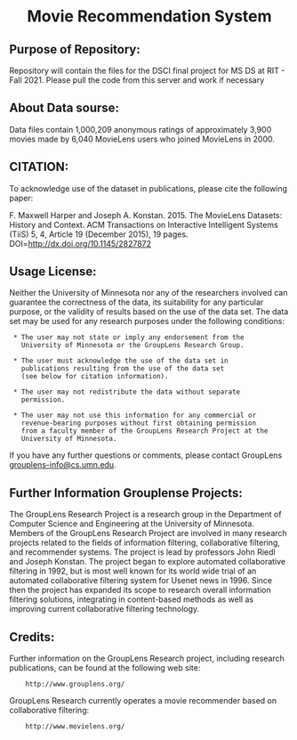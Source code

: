 <h1 align="center">Movie Recommendation System</h1>

## Purpose of Repository:
Repository will contain the files for the DSCI final project for MS DS at RIT - Fall 2021. Please pull the code from this server and work if necessary  

## About Data sourse:
Data files contain 1,000,209 anonymous ratings of approximately 3,900 movies 
made by 6,040 MovieLens users who joined MovieLens in 2000.

## CITATION:
To acknowledge use of the dataset in publications, please cite the following
paper:

F. Maxwell Harper and Joseph A. Konstan. 2015. The MovieLens Datasets: History
and Context. ACM Transactions on Interactive Intelligent Systems (TiiS) 5, 4,
Article 19 (December 2015), 19 pages. DOI=http://dx.doi.org/10.1145/2827872

## Usage License:
Neither the University of Minnesota nor any of the researchers
involved can guarantee the correctness of the data, its suitability
for any particular purpose, or the validity of results based on the
use of the data set.  The data set may be used for any research
purposes under the following conditions:

     * The user may not state or imply any endorsement from the
       University of Minnesota or the GroupLens Research Group.

     * The user must acknowledge the use of the data set in
       publications resulting from the use of the data set
       (see below for citation information).

     * The user may not redistribute the data without separate
       permission.

     * The user may not use this information for any commercial or
       revenue-bearing purposes without first obtaining permission
       from a faculty member of the GroupLens Research Project at the
       University of Minnesota.

If you have any further questions or comments, please contact GroupLens
<grouplens-info@cs.umn.edu>.

## Further Information Grouplense Projects:
The GroupLens Research Project is a research group in the Department of 
Computer Science and Engineering at the University of Minnesota. Members of 
the GroupLens Research Project are involved in many research projects related 
to the fields of information filtering, collaborative filtering, and 
recommender systems. The project is lead by professors John Riedl and Joseph 
Konstan. The project began to explore automated collaborative filtering in 
1992, but is most well known for its world wide trial of an automated 
collaborative filtering system for Usenet news in 1996. Since then the project 
has expanded its scope to research overall information filtering solutions, 
integrating in content-based methods as well as improving current collaborative 
filtering technology.

## Credits:
Further information on the GroupLens Research project, including research 
publications, can be found at the following web site:
        
        http://www.grouplens.org/

GroupLens Research currently operates a movie recommender based on 
collaborative filtering:

        http://www.movielens.org/
